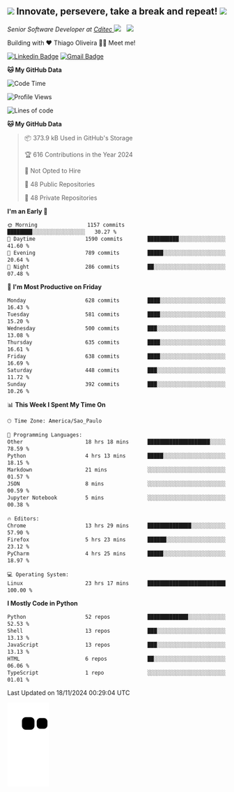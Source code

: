 <h2><img src="https://emojis.slackmojis.com/emojis/images/1531849430/4246/blob-sunglasses.gif?1531849430" width="30"/> Innovate, persevere, take a break and repeat! <img src="https://media.giphy.com/media/12oufCB0MyZ1Go/giphy.gif" width="50"></h2>
<img align='right' src="https://media.giphy.com/media/M9gbBd9nbDrOTu1Mqx/giphy.gif" width="230">
<p><em>Senior Software Developer at <a href="https://www.cditec.com.br/">Cditec
</a><img src="https://media.giphy.com/media/WUlplcMpOCEmTGBtBW/giphy.gif" width="30"> 
</em></p>



Building with ❤️ Thiago Oliveira 👋🏽 Meet me!

[![Linkedin Badge](https://img.shields.io/badge/-Thiago-blue?style=flat-square&logo=Linkedin&logoColor=white&link=https://www.linkedin.com/in/tgmarinho/)](https://www.linkedin.com/in/thiagoceconelo/) 
[![Gmail Badge](https://img.shields.io/badge/-thiceconelo@gmail.com-c14438?style=flat-square&logo=Gmail&logoColor=white&link=mailto:thiceconelo@gmail.com)](mailto:thiceconelo@gmail.com)

</em></p>

<!-- <span style="height ">
![Anurag's GitHub stats](https://github-readme-stats.vercel.app/api?username=arthurspk&show_icons=true&theme=tokyonight)
</span> -->

**🐱 My GitHub Data** 
<!--START_SECTION:waka-->
![Code Time](http://img.shields.io/badge/Code%20Time-2%2C172%20hrs%2036%20mins-blue)

![Profile Views](http://img.shields.io/badge/Profile%20Views-0-blue)

![Lines of code](https://img.shields.io/badge/From%20Hello%20World%20I%27ve%20Written-5.2%20million%20lines%20of%20code-blue)

**🐱 My GitHub Data** 

> 📦 373.9 kB Used in GitHub's Storage 
 > 
> 🏆 616 Contributions in the Year 2024
 > 
> 🚫 Not Opted to Hire
 > 
> 📜 48 Public Repositories 
 > 
> 🔑 48 Private Repositories 
 > 
**I'm an Early 🐤** 

```text
🌞 Morning                1157 commits        ████████░░░░░░░░░░░░░░░░░   30.27 % 
🌆 Daytime                1590 commits        ██████████░░░░░░░░░░░░░░░   41.60 % 
🌃 Evening                789 commits         █████░░░░░░░░░░░░░░░░░░░░   20.64 % 
🌙 Night                  286 commits         ██░░░░░░░░░░░░░░░░░░░░░░░   07.48 % 
```
📅 **I'm Most Productive on Friday** 

```text
Monday                   628 commits         ████░░░░░░░░░░░░░░░░░░░░░   16.43 % 
Tuesday                  581 commits         ████░░░░░░░░░░░░░░░░░░░░░   15.20 % 
Wednesday                500 commits         ███░░░░░░░░░░░░░░░░░░░░░░   13.08 % 
Thursday                 635 commits         ████░░░░░░░░░░░░░░░░░░░░░   16.61 % 
Friday                   638 commits         ████░░░░░░░░░░░░░░░░░░░░░   16.69 % 
Saturday                 448 commits         ███░░░░░░░░░░░░░░░░░░░░░░   11.72 % 
Sunday                   392 commits         ███░░░░░░░░░░░░░░░░░░░░░░   10.26 % 
```


📊 **This Week I Spent My Time On** 

```text
🕑︎ Time Zone: America/Sao_Paulo

💬 Programming Languages: 
Other                    18 hrs 18 mins      ████████████████████░░░░░   78.59 % 
Python                   4 hrs 13 mins       █████░░░░░░░░░░░░░░░░░░░░   18.15 % 
Markdown                 21 mins             ░░░░░░░░░░░░░░░░░░░░░░░░░   01.57 % 
JSON                     8 mins              ░░░░░░░░░░░░░░░░░░░░░░░░░   00.59 % 
Jupyter Notebook         5 mins              ░░░░░░░░░░░░░░░░░░░░░░░░░   00.38 % 

🔥 Editors: 
Chrome                   13 hrs 29 mins      ██████████████░░░░░░░░░░░   57.90 % 
Firefox                  5 hrs 23 mins       ██████░░░░░░░░░░░░░░░░░░░   23.12 % 
PyCharm                  4 hrs 25 mins       █████░░░░░░░░░░░░░░░░░░░░   18.97 % 

💻 Operating System: 
Linux                    23 hrs 17 mins      █████████████████████████   100.00 % 
```

**I Mostly Code in Python** 

```text
Python                   52 repos            █████████████░░░░░░░░░░░░   52.53 % 
Shell                    13 repos            ███░░░░░░░░░░░░░░░░░░░░░░   13.13 % 
JavaScript               13 repos            ███░░░░░░░░░░░░░░░░░░░░░░   13.13 % 
HTML                     6 repos             ██░░░░░░░░░░░░░░░░░░░░░░░   06.06 % 
TypeScript               1 repo              ░░░░░░░░░░░░░░░░░░░░░░░░░   01.01 % 
```




 Last Updated on 18/11/2024 00:29:04 UTC
<!--END_SECTION:waka-->

![Snake animation](https://github.com/rafaballerini/rafaballerini/blob/output/github-contribution-grid-snake.svg)


<!---
ceconelo/ceconelo is a ✨ special ✨ repository because its `README.md` (this file) appears on your GitHub profile.
You can click the Preview link to take a look at your changes.
--->

